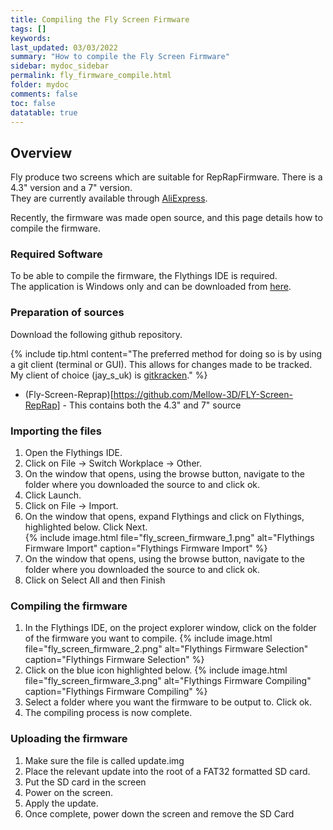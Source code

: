 ```yaml
---
title: Compiling the Fly Screen Firmware
tags: []
keywords: 
last_updated: 03/03/2022
summary: "How to compile the Fly Screen Firmware"
sidebar: mydoc_sidebar
permalink: fly_firmware_compile.html
folder: mydoc
comments: false
toc: false
datatable: true
---
```


## Overview

Fly produce two screens which are suitable for RepRapFirmware. There is a 4.3" version and a 7" version.  
They are currently available through [AliExpress](https://www.aliexpress.com/item/1005001464874331.html).  

Recently, the firmware was made open source, and this page details how to compile the firmware.  

### Required Software

To be able to compile the firmware, the Flythings IDE is required.  
The application is Windows only and can be downloaded from [here](https://developer.flythings.cn/en/download.html).

### Preparation of sources

Download the following github repository. 

{% include tip.html content="The preferred method for doing so is by using a git client (terminal or GUI). This allows for changes made to be tracked. My client of choice (jay_s_uk) is [gitkracken](https://www.gitkraken.com/)." %}

* (Fly-Screen-Reprap)[https://github.com/Mellow-3D/FLY-Screen-RepRap] - This contains both the 4.3" and 7" source

### Importing the files

1. Open the Flythings IDE.  
2. Click on File -> Switch Workplace -> Other.
3. On the window that opens, using the browse button, navigate to the folder where you downloaded the source to and click ok.
4. Click Launch.
5. Click on File -> Import.
6. On the window that opens, expand Flythings and click on Flythings, highlighted below. Click Next.   
{% include image.html file="fly_screen_firmware_1.png" alt="Flythings Firmware Import" caption="Flythings Firmware Import" %}  
7. On the window that opens, using the browse button, navigate to the folder where you downloaded the source to and click ok.
8. Click on Select All and then Finish

### Compiling the firmware

1. In the Flythings IDE, on the project explorer window, click on the folder of the firmware you want to compile.
{% include image.html file="fly_screen_firmware_2.png" alt="Flythings Firmware Selection" caption="Flythings Firmware Selection" %}  
2. Click on the blue icon highlighted below.
{% include image.html file="fly_screen_firmware_3.png" alt="Flythings Firmware Compiling" caption="Flythings Firmware Compiling" %} 
3. Select a folder where you want the firmware to be output to. Click ok.
4. The compiling process is now complete.

### Uploading the firmware

1. Make sure the file is called update.img
2. Place the relevant update into the root of a FAT32 formatted SD card.
3. Put the SD card in the screen
4. Power on the screen.
5. Apply the update.
6. Once complete, power down the screen and remove the SD Card